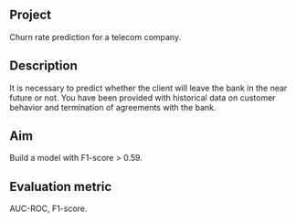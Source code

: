 ## Project
Churn rate prediction for a telecom company.
## Description
It is necessary to predict whether the client will leave the bank in the near future or not. You have been provided with historical data on customer 
behavior and termination of agreements with the bank.
## Aim
Build a model with F1-score > 0.59.
## Evaluation metric
AUC-ROC, F1-score.
